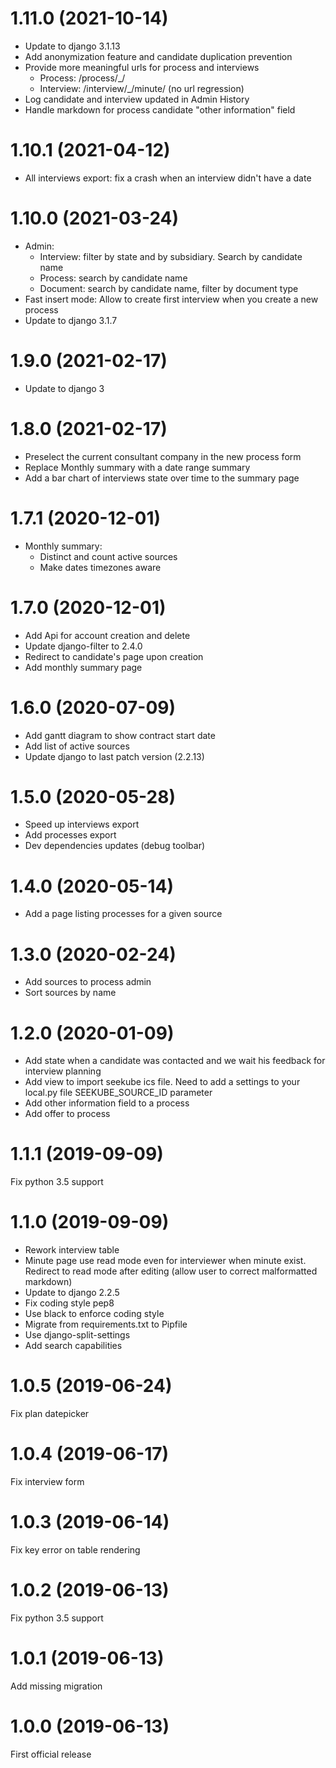 # 1.11.0 (2021-10-14)
- Update to django 3.1.13
- Add anonymization feature and candidate duplication prevention
- Provide more meaningful urls for process and interviews 
  - Process: /process/<id>_<candidate>/
  - Interview: /interview/<id>_<candidate>_<interviewers>_<rank>/minute/ (no url regression)
- Log candidate and interview updated in Admin History
- Handle markdown for process candidate "other information" field

# 1.10.1 (2021-04-12)
- All interviews export: fix a crash when an interview didn't have a date

# 1.10.0 (2021-03-24)
- Admin:
  - Interview: filter by state and by subsidiary. Search by candidate name
  - Process: search by candidate name
  - Document: search by candidate name, filter by document type
- Fast insert mode: Allow to create first interview when you create a new process
- Update to django 3.1.7

# 1.9.0 (2021-02-17)
- Update to django 3

# 1.8.0 (2021-02-17)
- Preselect the current consultant company in the new process form
- Replace Monthly summary with a date range summary
- Add a bar chart of interviews state over time to the summary page

# 1.7.1 (2020-12-01)
- Monthly summary:
  - Distinct and count active sources
  - Make dates timezones aware

# 1.7.0 (2020-12-01)
- Add Api for account creation and delete
- Update django-filter to 2.4.0
- Redirect to candidate's page upon creation
- Add monthly summary page

# 1.6.0 (2020-07-09)
- Add gantt diagram to show contract start date
- Add list of active sources
- Update django to last patch version (2.2.13)

# 1.5.0 (2020-05-28)
- Speed up interviews export
- Add processes export
- Dev dependencies updates (debug toolbar)

# 1.4.0 (2020-05-14)
- Add a page listing processes for a given source

# 1.3.0 (2020-02-24)
- Add sources to process admin
- Sort sources by name

# 1.2.0 (2020-01-09)
- Add state when a candidate was contacted and we wait his feedback for interview planning
- Add view to import seekube ics file. Need to add a settings to your local.py file SEEKUBE_SOURCE_ID parameter
- Add other information field to a process
- Add offer to process

# 1.1.1 (2019-09-09)
Fix python 3.5 support

# 1.1.0 (2019-09-09)
- Rework interview table
- Minute page use read mode even for interviewer when minute exist. Redirect to read mode after editing (allow user to correct malformatted markdown)  
- Update to django 2.2.5
- Fix coding style pep8
- Use black to enforce coding style
- Migrate from requirements.txt to Pipfile
- Use django-split-settings
- Add search capabilities

# 1.0.5 (2019-06-24)
Fix plan datepicker

# 1.0.4 (2019-06-17)
Fix interview form

# 1.0.3 (2019-06-14)
Fix key error on table rendering

# 1.0.2 (2019-06-13)
Fix python 3.5 support

# 1.0.1 (2019-06-13)
Add missing migration

# 1.0.0 (2019-06-13)
First official release


